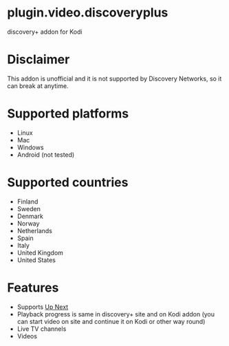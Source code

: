 # plugin.video.discoveryplus
discovery+ addon for Kodi

# Disclaimer
This addon is unofficial and it is not supported by Discovery Networks, so it can break at anytime.

# Supported platforms
- Linux
- Mac
- Windows
- Android (not tested)

# Supported countries
- Finland
- Sweden
- Denmark
- Norway
- Netherlands
- Spain
- Italy
- United Kingdom
- United States

# Features
- Supports <a href="https://forum.kodi.tv/showthread.php?tid=336747">Up Next</a>
- Playback progress is same in discovery+ site and on Kodi addon (you can start video on site and continue it on Kodi or other way round)
- Live TV channels
- Videos
